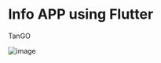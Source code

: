 # Info APP using Flutter

TanGO

![image](https://github.com/user-attachments/assets/73d7264a-03fa-489c-8caa-c136d0f53e5c)
